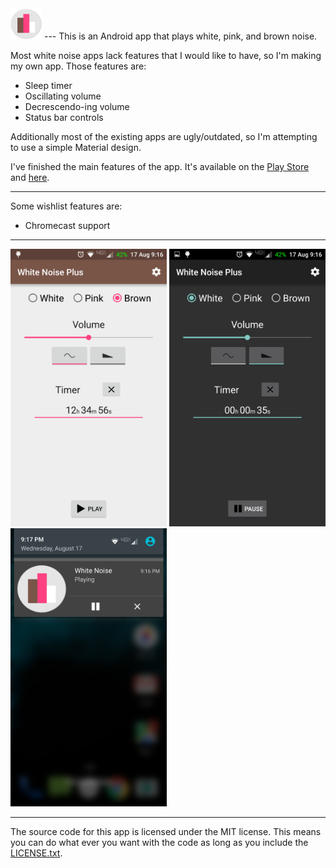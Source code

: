 <img src="/screenshots/icon1024.png" width="50">
---
This is an Android app that plays white, pink, and brown noise.

Most white noise apps lack features that I would like to have, so I'm making my own app. Those features are:
* Sleep timer
* Oscillating volume
* Decrescendo-ing volume
* Status bar controls

Additionally most of the existing apps are ugly/outdated, so I'm attempting to use a simple Material design.

I've finished the main features of the app. It's available on the [Play Store](https://play.google.com/store/apps/details?id=dalbers.com.noise "App Link") and [here](https://github.com/davidalbers/whitenoise/releases/tag/v1.8).

---
Some wishlist features are:
* Chromecast support

---
<img src="/screenshots/noiseScreenshot.png" width="250">
<img src="/screenshots/noiseScreenshotDark.png" width="250">
<img src="/screenshots/noiseNotification.png" width="250">

---
The source code for this app is licensed under the MIT license. This means you can do what ever you want with the code as long as you include the [LICENSE.txt](https://github.com/davidalbers/whitenoise/blob/master/LICENSE.txt "License Link").
